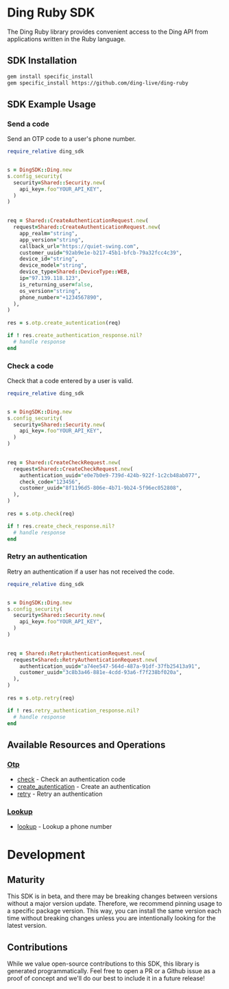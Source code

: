 # Ding Ruby SDK

The Ding Ruby library provides convenient access to the Ding API from applications written in the Ruby language.

<!-- Start SDK Installation -->
## SDK Installation

```bash
gem install specific_install
gem specific_install https://github.com/ding-live/ding-ruby 
```
<!-- End SDK Installation -->

## SDK Example Usage

<!-- Start SDK Example Usage -->
### Send a code

Send an OTP code to a user's phone number.


```ruby
require_relative ding_sdk


s = DingSDK::Ding.new
s.config_security(
  security=Shared::Security.new(
    api_key=.foo"YOUR_API_KEY",
  )
)

   
req = Shared::CreateAuthenticationRequest.new(
  request=Shared::CreateAuthenticationRequest.new(
    app_realm="string",
    app_version="string",
    callback_url="https://quiet-swing.com",
    customer_uuid="92ab9e1e-b217-45b1-bfcb-79a32fcc4c39",
    device_id="string",
    device_model="string",
    device_type=Shared::DeviceType::WEB,
    ip="97.139.118.123",
    is_returning_user=false,
    os_version="string",
    phone_number="+1234567890",
  ),
)
    
res = s.otp.create_autentication(req)

if ! res.create_authentication_response.nil?
  # handle response
end

```

### Check a code

Check that a code entered by a user is valid.


```ruby
require_relative ding_sdk


s = DingSDK::Ding.new
s.config_security(
  security=Shared::Security.new(
    api_key=.foo"YOUR_API_KEY",
  )
)

   
req = Shared::CreateCheckRequest.new(
  request=Shared::CreateCheckRequest.new(
    authentication_uuid="e0e7b0e9-739d-424b-922f-1c2cb48ab077",
    check_code="123456",
    customer_uuid="8f1196d5-806e-4b71-9b24-5f96ec052808",
  ),
)
    
res = s.otp.check(req)

if ! res.create_check_response.nil?
  # handle response
end

```

### Retry an authentication

Retry an authentication if a user has not received the code.


```ruby
require_relative ding_sdk


s = DingSDK::Ding.new
s.config_security(
  security=Shared::Security.new(
    api_key=.foo"YOUR_API_KEY",
  )
)

   
req = Shared::RetryAuthenticationRequest.new(
  request=Shared::RetryAuthenticationRequest.new(
    authentication_uuid="a74ee547-564d-487a-91df-37fb25413a91",
    customer_uuid="3c8b3a46-881e-4cdd-93a6-f7f238bf020a",
  ),
)
    
res = s.otp.retry(req)

if ! res.retry_authentication_response.nil?
  # handle response
end

```
<!-- End SDK Example Usage -->

<!-- Start SDK Available Operations -->
## Available Resources and Operations


### [Otp](docs/sdks/otp/README.md)

* [check](docs/sdks/otp/README.md#check) - Check an authentication code
* [create_autentication](docs/sdks/otp/README.md#create_autentication) - Create an authentication
* [retry](docs/sdks/otp/README.md#retry) - Retry an authentication

### [Lookup](docs/sdks/lookup/README.md)

* [lookup](docs/sdks/lookup/README.md#lookup) - Lookup a phone number
<!-- End SDK Available Operations -->

<!-- Start Dev Containers -->

<!-- End Dev Containers -->

<!-- Placeholder for Future Speakeasy SDK Sections -->

# Development

## Maturity

This SDK is in beta, and there may be breaking changes between versions without a major version update. Therefore, we recommend pinning usage
to a specific package version. This way, you can install the same version each time without breaking changes unless you are intentionally
looking for the latest version.

## Contributions

While we value open-source contributions to this SDK, this library is generated programmatically.
Feel free to open a PR or a Github issue as a proof of concept and we'll do our best to include it in a future release!
